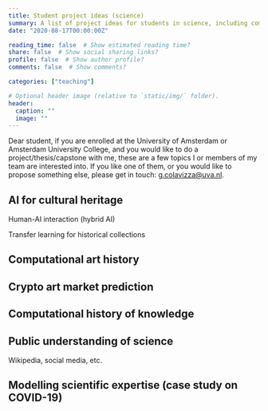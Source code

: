 ```yaml
---
title: Student project ideas (science)
summary: A list of project ideas for students in science, including computer science, data science, machine learning, etc.
date: "2020-08-17T00:00:00Z"

reading_time: false  # Show estimated reading time?
share: false  # Show social sharing links?
profile: false  # Show author profile?
comments: false  # Show comments?

categories: ["teaching"]

# Optional header image (relative to `static/img/` folder).
header:
  caption: ""
  image: ""
---
```


Dear student, if you are enrolled at the University of Amsterdam or Amsterdam University College, and you would like to do a project/thesis/capstone with me, these are a few topics I or members of my team are interested into. If you like one of them, or you would like to propose something else, please get in touch: <g.colavizza@uva.nl>. 

## AI for cultural heritage

Human-AI interaction (hybrid AI)

Transfer learning for historical collections


## Computational art history


## Crypto art market prediction


## Computational history of knowledge


## Public understanding of science

Wikipedia, social media, etc.

## Modelling scientific expertise (case study on COVID-19)

